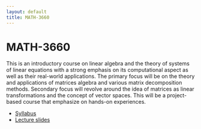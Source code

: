 ```yaml
---
layout: default
title: MATH-3660
---
```


# MATH-3660

This is an introductory course on linear algebra
and the theory of systems of linear equations
with a strong emphasis on its computational aspect
as well as their real-world applications.
The primary focus will be on the theory and applications of
matrices algebra and various matrix decomposition methods.
Secondary focus will revolve around the idea of matrices as linear transformations
and the concept of vector spaces.
This will be a project-based course that emphasize on hands-on experiences.

* [Syllabus](syllabus/)
* [Lecture slides](lectures/)

<!-- ## How to survive this course?

* Read before class
* Complete reading tests (twice a week)
* Complete concept tests (once a month, on average)
* Complete homework assignments
* Take in-class quizzes
* Take the final exam
* Participate! (You are not a passive note-taking robot) -->

<!-- ## Additional material

* [Vectors](vectors/)
* [Sum of vectors](vectorsum/)
* [Dot product of vectors](dotprod/)
* [Cross product of vectors](crossprod/)
* [Matrix-vector product](matvec/)
* [Matrix determinant](det/) -->

<!-- ## Misc.

* Definition: _A __lecture__ is a process in which information passes
  from the notes of the lecturer into the notes of the student
  without passing through the minds of either._
  Funny, but true.
  But it really shouldn't be.
  Let's make sure our lectures are not like that. -->
